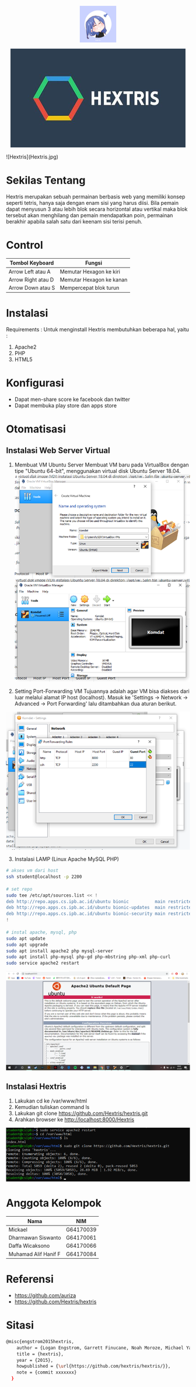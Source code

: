 <p align="center">
  <a href="">
    <img src="https://github.com/mikhaaa11/NonstopDefense/blob/master/Nonstop%20Defense%20Project/Assets/Images/Ahn%20Yujin.jpg" alt="Ahn Yujin" width=100 height=100>
  </a>
</p>

<p align="center">
  <a href="">
    <img src="Hextris.jpg" alt="Hextris">
  </a>
</p>
![Hextris](Hextris.jpg)

# Sekilas Tentang
Hextris merupakan sebuah permainan berbasis web yang memiliki konsep seperti tetris, hanya saja dengan enam sisi yang harus diisi. Bila pemain dapat menyusun 3 atau lebih blok secara horizontal atau vertikal maka blok tersebut akan menghilang dan pemain mendapatkan poin, permainan berakhir apabila salah satu dari keenam sisi terisi penuh.

# Control
| Tombol Keyboard | Fungsi |
| ----- | ----- |
| Arrow Left atau A | Memutar Hexagon ke kiri |
| Arrow Right atau D | Memutar Hexagon ke kanan |
| Arrow Down atau S | Mempercepat blok turun |


# Instalasi
  Requirements : 
  Untuk menginstall Hextris membutuhkan beberapa hal, yaitu :
  1. Apache2
  2. PHP
  3. HTML5
  
# Konfigurasi
  - Dapat men-share score ke facebook dan twitter
  - Dapat membuka play store dan apps store
  
# Otomatisasi

## Instalasi Web Server Virtual
1. Membuat VM Ubuntu Server
Membuat VM baru pada VirtualBox dengan tipe "Ubuntu 64-bit", menggunakan virtual disk Ubuntu Server 18.04.
![Membuat VM](Screenshot-1.png)
![Membuat VM2](Screenshot-2.png)



2. Setting Port-Forwarding VM
Tujuannya adalah agar VM bisa diakses dari luar melalui alamat IP host (localhost). Masuk ke 'Settings -> Network -> Advanced -> Port Forwarding' lalu ditambahkan dua aturan berikut.

  ![Port-Forwarding](Screenshot-3.png)

3. Instalasi LAMP (Linux Apache MySQL PHP)
  ```bash
# akses vm dari host
ssh student@localhost -p 2200

# set repo
sudo tee /etc/apt/sources.list << !
deb http://repo.apps.cs.ipb.ac.id/ubuntu bionic          main restricted universe multiverse
deb http://repo.apps.cs.ipb.ac.id/ubuntu bionic-updates  main restricted universe multiverse
deb http://repo.apps.cs.ipb.ac.id/ubuntu bionic-security main restricted universe multiverse
!

# instal apache, mysql, php
sudo apt update
sudo apt upgrade
sudo apt install apache2 php mysql-server
sudo apt install php-mysql php-gd php-mbstring php-xml php-curl
sudo service apache2 restart
  ```

  ![Apache](Screenshot-7.png)

## Instalasi Hextris
1. Lakukan cd ke /var/www/html
2. Kemudian tuliskan command ls
3. Lakukan git clone <https://github.com/Hextris/hextris.git> 
4. Arahkan browser ke <http://localhost:8000/Hextris>

  ![Instalasi Hextris](Screenshot-8.png)


# Anggota Kelompok
| Nama | NIM | 
| ----- | ----- |
| Mickael | G64170039 | 
| Dharmawan Siswanto | G64170061 | 
| Daffa Wicaksono | G64170066 | 
| Muhamad Alif Hanif F | G64170084 | 

 # Referensi
- <https://github.com/auriza>
- <https://github.com/Hextris/hextris>

# Sitasi
```bash
@misc{engstrom2015hextris,
    author = {Logan Engstrom, Garrett Finucane, Noah Moroze, Michael Yang},
    title = {hextris},
    year = {2015},
    howpublished = {\url{https://github.com/hextris/hextris/}},
    note = {commit xxxxxxx}
  }
```
